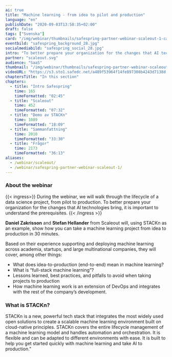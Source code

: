 ```yaml
---
ai: true
title: "Machine learning - from idea to pilot and production"
language: "en"
publishDate: "2020-09-03T13:58:35+02:00"
draft: false
tags: ["Svenska"]
card: "/img/webinar/thumbnails/safespring-partner-webinar-scaleout-1-card.jpg"
eventbild: "safespring_background_28.jpg"
socialmediabild: "safespring_social_28.jpg"
intro: "To better prepare your organization for the changes that AI technologies bring, it is important to understand the prerequisites."
partner: "scaleout.svg"
audience: "SaaS"
thumbnail: "/img/webinar/thumbnails/safespring-partner-webinar-scaleout-1.jpg"
videoURL: "https://s3.sto1.safedc.net/a489f53964f14fe897308b4243d7138d:processedvideos/safespring-partner-webinar-scaleout-1/master.m3u8"
chaptersTitle: "In this section"
chapters:
  - title: "Intro Safespring"
    time: 165
    timeFormatted: "02:45"
  - title: "Scaleout"
    time: 452
    timeFormatted: "07:32"
  - title: "Demo av STACKn"
    time: 1089
    timeFormatted: "18:09"
  - title: "Sammanfattning"
    time: 2010
    timeFormatted: "33:30"
  - title: "Frågor"
    time: 2173
    timeFormatted: "36:13"
aliases:
  - /webinar/scaleout/
  - /webinar/safespring-partner-webinar-scaleout-1/
---
```

### About the webinar

{{< ingress>}}
During the webinar, we will walk through the lifecycle of a data science project, from pilot to production. To better prepare your organization for the changes that AI technologies bring, it is important to understand the prerequisites.
{{< /ingress >}}

**Daniel Zakrisson** and **Stefan Hellander** from Scaleout will, using STACKn as an example, show how you can take a machine learning project from idea to production in 30 minutes.

Based on their experience supporting and deploying machine learning across academia, startups, and large multinational companies, they will cover, among other things:

- What does idea-to-production (end-to-end) mean in machine learning?
- What is “full-stack machine learning”?
- Lessons learned, best practices, and pitfalls to avoid when taking projects to production
- How machine learning work is an extension of DevOps and integrates with the rest of the company’s development.

### What is STACKn?

STACKn is a new, powerful tech stack that integrates the most widely used open solutions to create a scalable machine learning environment built on cloud-native principles. STACKn covers the entire lifecycle management of a machine learning model and handles automation and orchestration. It is flexible and can be adapted to different environments with ease. It is built to help you get started quickly with machine learning and take AI to production."